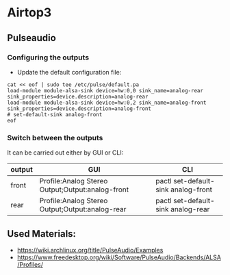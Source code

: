 # Airtop3 

## Pulseaudio

### Configuring the outputs

* Update the default configuration file:
```
cat << eof | sudo tee /etc/pulse/default.pa
load-module module-alsa-sink device=hw:0,0 sink_name=analog-rear sink_properties=device.description=analog-rear
load-module module-alsa-sink device=hw:0,2 sink_name=analog-front sink_properties=device.description=analog-front
# set-default-sink analog-front
eof
```

### Switch between the outputs

It can be carried out either by GUI or CLI:

|output|GUI|CLI|
|---|---|---|
|front|Profile:Analog Stereo Output;Output:analog-front|pactl set-default-sink analog-front|
|rear|Profile:Analog Stereo Output;Output:analog-rear|pactl set-default-sink analog-rear|

## Used Materials:
* https://wiki.archlinux.org/title/PulseAudio/Examples
* https://www.freedesktop.org/wiki/Software/PulseAudio/Backends/ALSA/Profiles/
